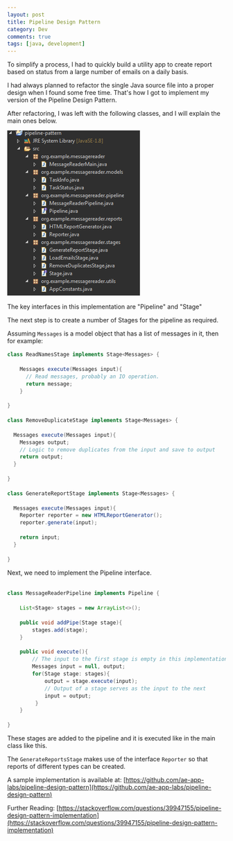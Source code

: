 ```yaml
---
layout: post
title: Pipeline Design Pattern
category: Dev
comments: true
tags: [java, development]
---
```

To simplify a process, I had to quickly build a utility app to create report based on status from a large number of emails on a daily basis.

I had always planned to refactor the single Java source file into a proper design when I found some free time.
That's how I got to implement my version of the Pipeline Design Pattern.

<!-- more -->
After refactoring, I was left with the following classes, and I will explain the main ones below.

![Classes](/public/images/2020/03/pipeline-pattern-classes.png)

The key interfaces in this implementation are "Pipeline" and "Stage"

<script src="https://gist.github.com/midhunhk/750a2c54f978485fbebcfc13c3d8b104.js"></script>

<script src="https://gist.github.com/midhunhk/168465f884051d0f642994acfee395fa.js"></script>

The next step is to create a number of Stages for the pipeline as required. 

Assuming `Messages` is a model object that has a list of messages in it, then for example:

```java
class ReadNamesStage implements Stage<Messages> {

    Messages execute(Messages input){
      // Read messages, probably an IO operation. 
      return message;
    }

}

class RemoveDuplicateStage implements Stage<Messages> {

  Messages execute(Messages input){
    Messages output;
    // Logic to remove duplicates from the input and save to output
    return output;
  }

}

class GenerateReportStage implements Stage<Messages> {

  Messages execute(Messages input){
    Reporter reporter = new HTMLReportGenerator();
    reporter.generate(input);
    
    return input;
  }
  
}
```

Next, we need to implement the Pipeline interface.

```java

class MessageReaderPipeline implements Pipeline {

    List<Stage> stages = new ArrayList<>();

    public void addPipe(Stage stage){
        stages.add(stage);
    }
    
    public void execute(){
        // The input to the first stage is empty in this implementation
        Messages input = null, output;
        for(Stage stage: stages){
            output = stage.execute(input);
            // Output of a stage serves as the input to the next
            input = output;
         }
    }

}

```

These stages are added to the pipeline and it is executed like in the main class like this.

<script src="https://gist.github.com/midhunhk/fd776304766781d202d5105f9344a839.js"></script>

The `GenerateReportsStage` makes use of the interface `Reporter` so that reports of different types can be created.

A sample implementation is available at: [https://github.com/ae-app-labs/pipeline-design-pattern](https://github.com/ae-app-labs/pipeline-design-pattern)

Further Reading:
[https://stackoverflow.com/questions/39947155/pipeline-design-pattern-implementation](https://stackoverflow.com/questions/39947155/pipeline-design-pattern-implementation)
